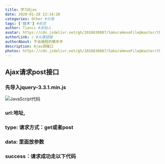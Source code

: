 ```yaml
---
title: 学习Ajax
date: 2020-01-28 13:14:20
categories: Other #分类
tags: ['技术'] #标签
author: Tianci #发帖人
avatar: https://cdn.jsdelivr.net/gh/2016838087/SakuraHexoFile@master/themes/images/tianci.jpg #头像地址
authorLink: / #头像链接
authorAbout: 不会编程的懒羊羊
description: Ajax调接口
photos: https://cdn.jsdelivr.net/gh/2016838087/SakuraHexoFile@master/themes/images/bg.jpg #背景图
---
```


## Ajax请求post接口
<!-- more -->
### 先导入jquery-3.3.1.min.js

![JavaScript代码](code.png)
### url:地址,
### type: 请求方式：get或者post
### data: 里面放参数
### success：请求成功走以下代码